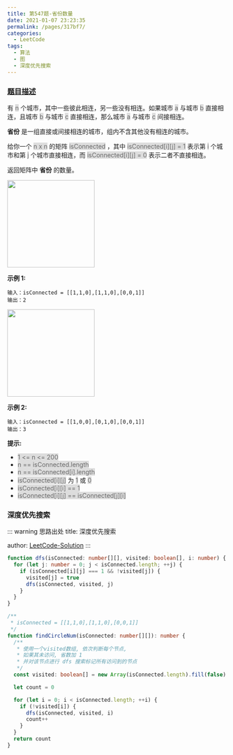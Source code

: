 ```yaml
---
title: 第547题-省份数量
date: 2021-01-07 23:23:35
permalink: /pages/317bf7/
categories:
  - LeetCode
tags:
  - 算法
  - 图
  - 深度优先搜索
---
```


### [题目描述](https://leetcode-cn.com/problems/number-of-provinces/)

有 <span style="background: #ddd; color: #666;">n</span> 个城市，其中一些彼此相连，另一些没有相连。如果城市 <span style="background: #ddd; color: #666;">a</span> 与城市 <span style="background: #ddd; color: #666;">b</span> 直接相连，且城市 <span style="background: #ddd; color: #666;">b</span> 与城市 <span style="background: #ddd; color: #666;">c</span> 直接相连，那么城市 <span style="background: #ddd; color: #666;">a</span> 与城市 <span style="background: #ddd; color: #666;">c</span> 间接相连。

**省份** 是一组直接或间接相连的城市，组内不含其他没有相连的城市。

给你一个 <span style="background: #ddd; color: #666;">n x n</span> 的矩阵 <span style="background: #ddd; color: #666;">isConnected</span> ，其中 <span style="background: #ddd; color: #666;">isConnected[i][j] = 1</span> 表示第 <span style="background: #ddd; color: #666;">i</span> 个城市和第 <span style="background: #ddd; color: #666;">j</span> 个城市直接相连，而 <span style="background: #ddd; color: #666;">isConnected[i][j] = 0</span> 表示二者不直接相连。

返回矩阵中 **省份** 的数量。

<img src="https://cdn.jsdelivr.net/gh/xiaojun996/CDN/images/leetcode/number-of-provinces-1.png" width="200" />

<!-- more -->

**示例 1:**

```
输入：isConnected = [[1,1,0],[1,1,0],[0,0,1]]
输出：2
```

<img src="https://cdn.jsdelivr.net/gh/xiaojun996/CDN/images/leetcode/number-of-provinces-2.png" width="200" />

**示例 2:**

```
输入：isConnected = [[1,0,0],[0,1,0],[0,0,1]]
输出：3
```

**提示:**

- <span style="background: #ddd; color: #666;">1 <= n <= 200</span>
- <span style="background: #ddd; color: #666;">n == isConnected.length</span>
- <span style="background: #ddd; color: #666;">n == isConnected[i].length</span>
- <span style="background: #ddd; color: #666;">isConnected[i][j]</span> 为 <span style="background: #ddd; color: #666;">1</span> 或 <span style="background: #ddd; color: #666;">0</span>
- <span style="background: #ddd; color: #666;">isConnected[i][i] == 1</span>
- <span style="background: #ddd; color: #666;">isConnected[i][j] == isConnected[j][i]</span>

### 深度优先搜索

::: warning 思路出处
title: 深度优先搜索

author: [LeetCode-Solution](https://leetcode-cn.com/problems/number-of-provinces/solution/sheng-fen-shu-liang-by-leetcode-solution-eyk0/)
:::

```TypeScript
function dfs(isConnected: number[][], visited: boolean[], i: number) {
  for (let j: number = 0; j < isConnected.length; ++j) {
    if (isConnected[i][j] === 1 && !visited[j]) {
      visited[j] = true
      dfs(isConnected, visited, j)
    }
  }
}

/**
 * isConnected = [[1,1,0],[1,1,0],[0,0,1]]
 */
function findCircleNum(isConnected: number[][]): number {
  /**
   * 使用一个visited数组, 依次判断每个节点,
   * 如果其未访问, 省数加 1
   * 并对该节点进行 dfs 搜索标记所有访问到的节点
   */
  const visited: boolean[] = new Array(isConnected.length).fill(false)

  let count = 0

  for (let i = 0; i < isConnected.length; ++i) {
    if (!visited[i]) {
      dfs(isConnected, visited, i)
      count++
    }
  }
  return count
}
```
